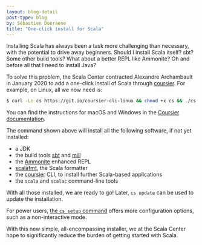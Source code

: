 ```yaml
---
layout: blog-detail
post-type: blog
by: Sébastien Doeraene
title: "One-click install for Scala"
---
```


Installing Scala has always been a task more challenging than necessary, with the potential to drive away beginners.
Should I install Scala itself? sbt? Some other build tools? What about a better REPL like Ammonite? Oh and before all that I need to install Java?

To solve this problem, the Scala Center contracted Alexandre Archambault in January 2020 to add a one-click install of Scala through [coursier](https://get-coursier.io/docs/cli-overview).
For example, on Linux, all we now need is:

```bash
$ curl -Lo cs https://git.io/coursier-cli-linux && chmod +x cs && ./cs setup
```

You can find the instructions for macOS and Windows in the [Coursier documentation](https://get-coursier.io/docs/cli-installation).

The command shown above will install all the following software, if not yet installed:

* a JDK
* the build tools [sbt](https://www.scala-sbt.org/) and [mill](https://www.lihaoyi.com/mill/)
* the [Ammonite](https://ammonite.io/) enhanced REPL
* [scalafmt](https://scalameta.org/scalafmt/), the Scala formatter
* the [coursier](https://get-coursier.io/docs/cli-overview) CLI, to install further Scala-based applications
* the `scala` and `scalac` command-line tools

With all those installed, we are ready to go!
Later, `cs update` can be used to update the installation.

For power users, [the `cs setup` command](https://get-coursier.io/docs/cli-setup) offers more configuration options, such as a non-interactive mode.

With this new simple, all-encompassing installer, we at the Scala Center hope to significantly reduce the burden of getting started with Scala.
